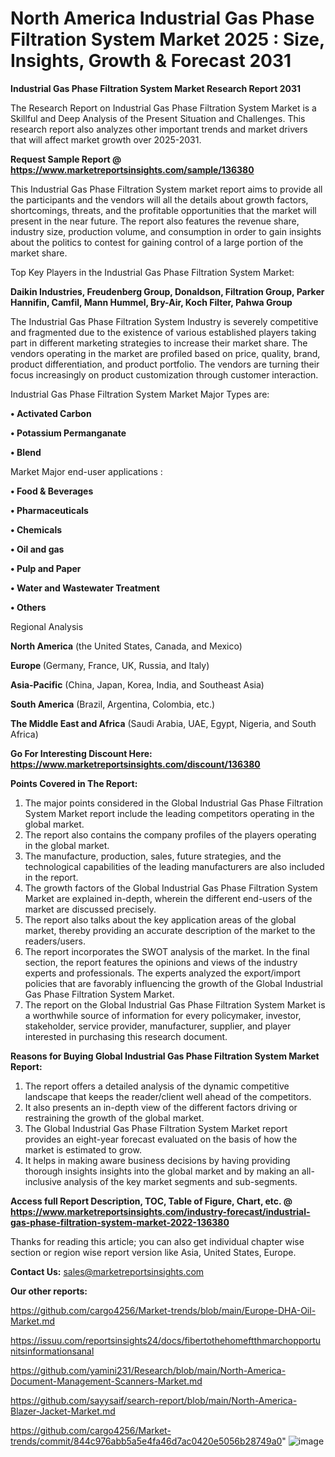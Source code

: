 # North America Industrial Gas Phase Filtration System Market 2025 : Size, Insights, Growth & Forecast 2031

<strong>Industrial Gas Phase Filtration System Market Research Report 2031</strong>

The Research Report on Industrial Gas Phase Filtration System Market is a Skillful and Deep Analysis of the Present Situation and Challenges. This research report also analyzes other important trends and market drivers that will affect market growth over 2025-2031.

<strong>Request Sample Report @ <a href=https://www.marketreportsinsights.com/sample/136380>https://www.marketreportsinsights.com/sample/136380</a></strong>

This Industrial Gas Phase Filtration System market report aims to provide all the participants and the vendors will all the details about growth factors, shortcomings, threats, and the profitable opportunities that the market will present in the near future. The report also features the revenue share, industry size, production volume, and consumption in order to gain insights about the politics to contest for gaining control of a large portion of the market share.

Top Key Players in the Industrial Gas Phase Filtration System Market:

<strong>Daikin Industries, Freudenberg Group, Donaldson, Filtration Group, Parker Hannifin, Camfil, Mann  Hummel, Bry-Air, Koch Filter, Pahwa Group</strong>

The Industrial Gas Phase Filtration System Industry is severely competitive and fragmented due to the existence of various established players taking part in different marketing strategies to increase their market share. The vendors operating in the market are profiled based on price, quality, brand, product differentiation, and product portfolio. The vendors are turning their focus increasingly on product customization through customer interaction.

Industrial Gas Phase Filtration System Market Major Types are:

<strong>• Activated Carbon

• Potassium Permanganate

• Blend</strong>

Market Major end-user applications :

<strong>• Food & Beverages

• Pharmaceuticals

• Chemicals

• Oil and gas

• Pulp and Paper

• Water and Wastewater Treatment

• Others</strong>

Regional Analysis

</u><strong><b>North America</b></strong> (the United States, Canada, and Mexico)

<strong><b>Europe </b></strong>(Germany, France, UK, Russia, and Italy)

<strong><b>Asia-Pacific</b></strong> (China, Japan, Korea, India, and Southeast Asia)

<strong><b>South America</b></strong> (Brazil, Argentina, Colombia, etc.)

<strong><b>The Middle East and Africa</b></strong> (Saudi Arabia, UAE, Egypt, Nigeria, and South Africa)

<strong>Go For Interesting Discount Here: <a href=https://www.marketreportsinsights.com/discount/136380>https://www.marketreportsinsights.com/discount/136380</a></strong>

<strong>Points Covered in The Report:</strong>
<ol>
  <li>The major points considered in the Global Industrial Gas Phase Filtration System Market report include the leading competitors operating in the global market.</li>
  <li>The report also contains the company profiles of the players operating in the global market.</li>
  <li>The manufacture, production, sales, future strategies, and the technological capabilities of the leading manufacturers are also included in the report.</li>
  <li>The growth factors of the Global Industrial Gas Phase Filtration System Market are explained in-depth, wherein the different end-users of the market are discussed precisely.</li>
  <li>The report also talks about the key application areas of the global market, thereby providing an accurate description of the market to the readers/users.</li>
  <li>The report incorporates the SWOT analysis of the market. In the final section, the report features the opinions and views of the industry experts and professionals. The experts analyzed the export/import policies that are favorably influencing the growth of the Global Industrial Gas Phase Filtration System Market.</li>
  <li>The report on the Global Industrial Gas Phase Filtration System Market is a worthwhile source of information for every policymaker, investor, stakeholder, service provider, manufacturer, supplier, and player interested in purchasing this research document.</li>
</ol>
<strong>Reasons for Buying Global Industrial Gas Phase Filtration System Market Report:</strong>

<ol>
  <li>The report offers a detailed analysis of the dynamic competitive landscape that keeps the reader/client well ahead of the competitors.</li>
  <li>It also presents an in-depth view of the different factors driving or restraining the growth of the global market.</li>
  <li>The Global Industrial Gas Phase Filtration System Market report provides an eight-year forecast evaluated on the basis of how the market is estimated to grow.</li>
  <li>It helps in making aware business decisions by having providing thorough insights insights into the global market and by making an all-inclusive analysis of the key market segments and sub-segments.</li>
</ol>
<strong>Access full Report Description, TOC, Table of Figure, Chart, etc. @ <a href=https://www.marketreportsinsights.com/industry-forecast/industrial-gas-phase-filtration-system-market-2022-136380>https://www.marketreportsinsights.com/industry-forecast/industrial-gas-phase-filtration-system-market-2022-136380</a></strong>


Thanks for reading this article; you can also get individual chapter wise section or region wise report version like Asia, United States, Europe.

<strong>Contact Us:</strong>
sales@marketreportsinsights.com

<strong>Our other reports:</strong>

<a href=https://github.com/cargo4256/Market-trends/blob/main/Europe-DHA-Oil-Market.md>https://github.com/cargo4256/Market-trends/blob/main/Europe-DHA-Oil-Market.md</a>

<a href=https://issuu.com/reportsinsights24/docs/fibertothehomeftthmarchopportunitsinformationsanal>https://issuu.com/reportsinsights24/docs/fibertothehomeftthmarchopportunitsinformationsanal</a>

<a href=https://github.com/yamini231/Research/blob/main/North-America-Document-Management-Scanners-Market.md>https://github.com/yamini231/Research/blob/main/North-America-Document-Management-Scanners-Market.md</a>

<a href=https://github.com/sayysaif/search-report/blob/main/North-America-Blazer-Jacket-Market.md>https://github.com/sayysaif/search-report/blob/main/North-America-Blazer-Jacket-Market.md</a>

<a href=https://github.com/cargo4256/Market-trends/commit/844c976abb5a5e4fa46d7ac0420e5056b28749a0>https://github.com/cargo4256/Market-trends/commit/844c976abb5a5e4fa46d7ac0420e5056b28749a0</a>"
![image](https://github.com/user-attachments/assets/3637e9ad-99b8-46ba-821a-769490f8a9b7)
